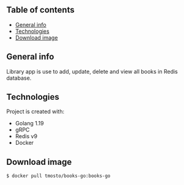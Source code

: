 ## Table of contents
* [General info](#general-info)
* [Technologies](#technologies)
* [Download image](#download-image)

## General info
Library app is use to add, update, delete and view all books in Redis database.
	
## Technologies
Project is created with:
* Golang 1.19
* gRPC
* Redis v9
* Docker

## Download image

```
$ docker pull tmosto/books-go:books-go 
```
